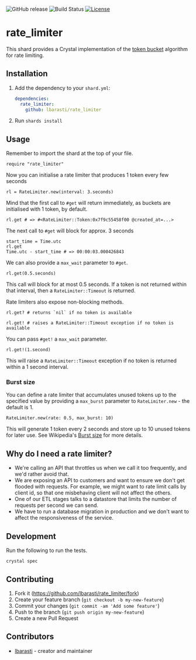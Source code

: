 ![GitHub release](https://img.shields.io/github/release/lbarasti/rate_limiter.svg)
![Build Status](https://github.com/lbarasti/rate_limiter/workflows/Crystal%20spec/badge.svg)
[![License](https://img.shields.io/badge/license-MIT-blue.svg)](https://opensource.org/licenses/MIT)

# rate_limiter

This shard provides a Crystal implementation of the [token bucket](https://en.wikipedia.org/wiki/Token_bucket) algorithm for rate limiting.

## Installation

1. Add the dependency to your `shard.yml`:

   ```yaml
   dependencies:
     rate_limiter:
       github: lbarasti/rate_limiter
   ```

2. Run `shards install`

## Usage

Remember to import the shard at the top of your file.
```crystal
require "rate_limiter"
```

Now you can initialise a rate limiter that produces 1 token every few seconds
```crystal
rl = RateLimiter.new(interval: 3.seconds)
```

Mind that the first call to `#get` will return immediately, as buckets are initialised with 1 token, by default.
```crystal
rl.get # => #<RateLimiter::Token:0x7f9c55458f00 @created_at=...>
```

The next call to `#get` will block for approx. 3 seconds
```crystal
start_time = Time.utc
rl.get
Time.utc - start_time # => 00:00:03.000426843
```

We can also provide a `max_wait` parameter to `#get`.
```crystal
rl.get(0.5.seconds)
```
This call will block for at most 0.5 seconds. If a token is not returned within that interval, then a `RateLimiter::Timeout` is returned.

Rate limiters also expose non-blocking methods.
```crystal
rl.get? # returns `nil` if no token is available

rl.get! # raises a RateLimiter::Timeout exception if no token is available
```

You can pass `#get!` a `max_wait` parameter.
```crystal
rl.get!(1.second)
```
This will raise a `RateLimiter::Timeout` exception if no token is returned within a 1 second interval.

### Burst size
You can define a rate limiter that accumulates unused tokens up to the specified value by providing a `max_burst` parameter to `RateLimiter.new` - the default is 1.
```crystal
RateLimiter.new(rate: 0.5, max_burst: 10)
```
This will generate 1 token every 2 seconds and store up to 10 unused tokens for later use. See Wikipedia's [Burst size](https://en.wikipedia.org/wiki/Token_bucket#Burst_size) for more details.

## Why do I need a rate limiter?
* We're calling an API that throttles us when we
  call it too frequently, and we'd rather avoid that.
* We are exposing an API to customers and want to
  ensure we don't get flooded with requests. For example, we might want to rate limit calls by client id, so that one misbehaving client will not affect the others.
* One of our ETL stages talks to a datastore that limits the number of requests per second we can send.
* We have to run a database migration in production and we don't
  want to affect the responsiveness of the service.

## Development

Run the following to run the tests.
```
crystal spec
```

## Contributing

1. Fork it (<https://github.com/lbarasti/rate_limiter/fork>)
2. Create your feature branch (`git checkout -b my-new-feature`)
3. Commit your changes (`git commit -am 'Add some feature'`)
4. Push to the branch (`git push origin my-new-feature`)
5. Create a new Pull Request

## Contributors

- [lbarasti](https://github.com/lbarasti) - creator and maintainer
